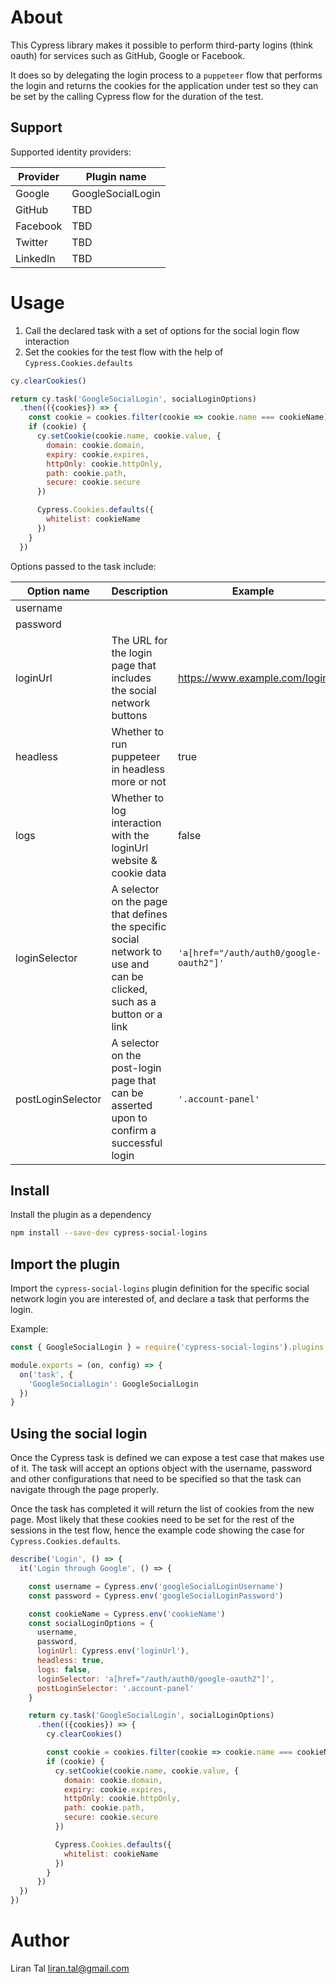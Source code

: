 # About

This Cypress library makes it possible to perform third-party logins (think oauth) for services such as GitHub, Google or Facebook.

It does so by delegating the login process to a `puppeteer` flow that performs the login and returns the cookies for the application under test so they can be set by the calling Cypress flow for the duration of the test.

## Support

Supported identity providers:

| Provider | Plugin name
| ---------| -----------
| Google   | GoogleSocialLogin
| GitHub   | TBD
| Facebook | TBD
| Twitter  | TBD
| LinkedIn | TBD

# Usage

1. Call the declared task with a set of options for the social login flow interaction
2. Set the cookies for the test flow with the help of `Cypress.Cookies.defaults`

```js
cy.clearCookies()

return cy.task('GoogleSocialLogin', socialLoginOptions)
  .then(({cookies}) => {
    const cookie = cookies.filter(cookie => cookie.name === cookieName).pop()
    if (cookie) {
      cy.setCookie(cookie.name, cookie.value, {
        domain: cookie.domain,
        expiry: cookie.expires,
        httpOnly: cookie.httpOnly,
        path: cookie.path,
        secure: cookie.secure
      })

      Cypress.Cookies.defaults({
        whitelist: cookieName
      })
    }
  })
```

Options passed to the task include:

| Option name | Description | Example
| ----------- | ----------- | -------
| username | | 
| password | | 
| loginUrl | The URL for the login page that includes the social network buttons | https://www.example.com/login
| headless | Whether to run puppeteer in headless more or not | true
| logs | Whether to log interaction with the loginUrl website & cookie data | false
| loginSelector | A selector on the page that defines the specific social network to use and can be clicked, such as a button or a link | `'a[href="/auth/auth0/google-oauth2"]'`
| postLoginSelector | A selector on the post-login page that can be asserted upon to confirm a successful login | `'.account-panel'`

## Install

Install the plugin as a dependency

```bash
npm install --save-dev cypress-social-logins
```

## Import the plugin 

Import the `cypress-social-logins` plugin definition for the specific social 
network login you are interested of, and declare a task that performs the
login.

Example:

```js
const { GoogleSocialLogin } = require('cypress-social-logins').plugins

module.exports = (on, config) => {
  on('task', {
    'GoogleSocialLogin': GoogleSocialLogin
  })
}
```

## Using the social login

Once the Cypress task is defined we can expose a test case that makes use of 
it. The task will accept an options object with the username, password and 
other configurations that need to be specified so that the task can navigate 
through the page properly.

Once the task has completed it will return the list of cookies from the new 
page. Most likely that these cookies need to be set for the rest of the 
sessions in the test flow, hence the example code showing the case for 
`Cypress.Cookies.defaults`.

```js
describe('Login', () => {
  it('Login through Google', () => {

    const username = Cypress.env('googleSocialLoginUsername')
    const password = Cypress.env('googleSocialLoginPassword')

    const cookieName = Cypress.env('cookieName')
    const socialLoginOptions = {
      username,
      password,
      loginUrl: Cypress.env('loginUrl'),
      headless: true,
      logs: false,
      loginSelector: 'a[href="/auth/auth0/google-oauth2"]',
      postLoginSelector: '.account-panel'
    }

    return cy.task('GoogleSocialLogin', socialLoginOptions)
      .then(({cookies}) => {
        cy.clearCookies()

        const cookie = cookies.filter(cookie => cookie.name === cookieName).pop()
        if (cookie) {
          cy.setCookie(cookie.name, cookie.value, {
            domain: cookie.domain,
            expiry: cookie.expires,
            httpOnly: cookie.httpOnly,
            path: cookie.path,
            secure: cookie.secure
          })

          Cypress.Cookies.defaults({
            whitelist: cookieName
          })
        }
      })
  })
})
```

# Author
Liran Tal <liran.tal@gmail.com>